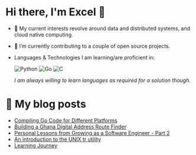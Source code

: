 # Hi there, I'm Excel 👋

- 🌱 My current interests revolve around data and distributed systems, and cloud native computing.
- 🔭 I’m currently contributing to a couple of open source projects.
- Languages & Technologies I am learning/are proficient in:

  ![Python](https://img.shields.io/badge/python-3670A0?style=for-the-badge&logo=python&logoColor=ffdd54) ![Go](https://img.shields.io/badge/go-%2300ADD8.svg?style=for-the-badge&logo=go&logoColor=white) ![C](https://img.shields.io/badge/c-%2300599C.svg?style=for-the-badge&logo=c&logoColor=white) 

  *I am always willing to learn languages as required for a solution though.*

# 📜 My blog posts
<!-- BLOG-POST-LIST:START -->
- [Compiling Go Code for Different Platforms](https://excel-chukwu.netlify.app/2022/12/21/Compiling-Go-Code-for-Different-Platforms/)
- [Building a Ghana Digital Address Route Finder](https://excel-chukwu.netlify.app/2022/11/06/Building-a-Ghana-Digital-Address-Route-Finder/)
- [Personal Lessons from Growing as a Software Engineer - Part 2](https://excel-chukwu.netlify.app/2022/10/18/Personal-Lessons-from-Growing-as-a-Software-Engineer-2/)
- [An introduction to the UNIX tr utility](https://excel-chukwu.netlify.app/2022/09/21/An-introduction-to-the-UNIX-tr-utility/)
- [Learning Journey](https://excel-chukwu.netlify.app/2022/08/19/Coming-Soon/)
<!-- BLOG-POST-LIST:END -->
